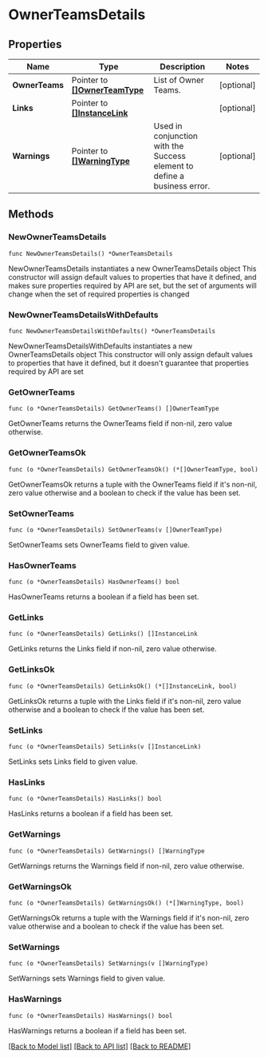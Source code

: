 # OwnerTeamsDetails

## Properties

Name | Type | Description | Notes
------------ | ------------- | ------------- | -------------
**OwnerTeams** | Pointer to [**[]OwnerTeamType**](OwnerTeamType.md) | List of Owner Teams. | [optional] 
**Links** | Pointer to [**[]InstanceLink**](InstanceLink.md) |  | [optional] 
**Warnings** | Pointer to [**[]WarningType**](WarningType.md) | Used in conjunction with the Success element to define a business error. | [optional] 

## Methods

### NewOwnerTeamsDetails

`func NewOwnerTeamsDetails() *OwnerTeamsDetails`

NewOwnerTeamsDetails instantiates a new OwnerTeamsDetails object
This constructor will assign default values to properties that have it defined,
and makes sure properties required by API are set, but the set of arguments
will change when the set of required properties is changed

### NewOwnerTeamsDetailsWithDefaults

`func NewOwnerTeamsDetailsWithDefaults() *OwnerTeamsDetails`

NewOwnerTeamsDetailsWithDefaults instantiates a new OwnerTeamsDetails object
This constructor will only assign default values to properties that have it defined,
but it doesn't guarantee that properties required by API are set

### GetOwnerTeams

`func (o *OwnerTeamsDetails) GetOwnerTeams() []OwnerTeamType`

GetOwnerTeams returns the OwnerTeams field if non-nil, zero value otherwise.

### GetOwnerTeamsOk

`func (o *OwnerTeamsDetails) GetOwnerTeamsOk() (*[]OwnerTeamType, bool)`

GetOwnerTeamsOk returns a tuple with the OwnerTeams field if it's non-nil, zero value otherwise
and a boolean to check if the value has been set.

### SetOwnerTeams

`func (o *OwnerTeamsDetails) SetOwnerTeams(v []OwnerTeamType)`

SetOwnerTeams sets OwnerTeams field to given value.

### HasOwnerTeams

`func (o *OwnerTeamsDetails) HasOwnerTeams() bool`

HasOwnerTeams returns a boolean if a field has been set.

### GetLinks

`func (o *OwnerTeamsDetails) GetLinks() []InstanceLink`

GetLinks returns the Links field if non-nil, zero value otherwise.

### GetLinksOk

`func (o *OwnerTeamsDetails) GetLinksOk() (*[]InstanceLink, bool)`

GetLinksOk returns a tuple with the Links field if it's non-nil, zero value otherwise
and a boolean to check if the value has been set.

### SetLinks

`func (o *OwnerTeamsDetails) SetLinks(v []InstanceLink)`

SetLinks sets Links field to given value.

### HasLinks

`func (o *OwnerTeamsDetails) HasLinks() bool`

HasLinks returns a boolean if a field has been set.

### GetWarnings

`func (o *OwnerTeamsDetails) GetWarnings() []WarningType`

GetWarnings returns the Warnings field if non-nil, zero value otherwise.

### GetWarningsOk

`func (o *OwnerTeamsDetails) GetWarningsOk() (*[]WarningType, bool)`

GetWarningsOk returns a tuple with the Warnings field if it's non-nil, zero value otherwise
and a boolean to check if the value has been set.

### SetWarnings

`func (o *OwnerTeamsDetails) SetWarnings(v []WarningType)`

SetWarnings sets Warnings field to given value.

### HasWarnings

`func (o *OwnerTeamsDetails) HasWarnings() bool`

HasWarnings returns a boolean if a field has been set.


[[Back to Model list]](../README.md#documentation-for-models) [[Back to API list]](../README.md#documentation-for-api-endpoints) [[Back to README]](../README.md)


